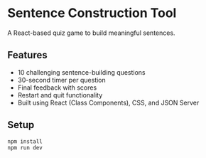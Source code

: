# Sentence Construction Tool

A React-based quiz game to build meaningful sentences.

## Features

-  10 challenging sentence-building questions  
-  30-second timer per question  
-  Final feedback with scores  
-  Restart and quit functionality  
-  Built using React (Class Components), CSS, and JSON Server

## Setup

```bash
npm install
npm run dev
